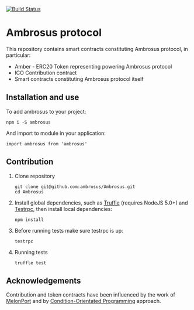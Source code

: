 [![Build Status](https://travis-ci.org/ambrosus/Ambrosus.svg?branch=master)](https://travis-ci.org/ambrosus/Ambrosus)

# Ambrosus protocol

This repository contains smart contracts constituting Ambrosus protocol, in particular:
- Amber - ERC20 Token representing powering Ambrosus protocol
- ICO Contribution contract
- Smart contracts constituting Ambrosus protocol itself

## Installation and use

To add ambrosus to your project:

```
npm i -S ambrosus
```

And import to module in your application:

```
import ambrosus from 'ambrosus'
```



## Contribution

1. Clone repository
    ```
    git clone git@github.com:ambrosus/Ambrosus.git
    cd Ambrosus
    ```

2. Install global dependencies, such as [Truffle](https://github.com/ConsenSys/truffle) (requires NodeJS 5.0+) and [Testrpc](https://github.com/ethereumjs/testrpc), then install local dependencies:
    ```
    npm install
	```

3. Before running tests make sure testrpc is up:
    ```
    testrpc
	```

4. Running tests
    ```
    truffle test
	```


## Acknowledgements

Contribution and token contracts have been influenced by the work of [MelonPort](https://github.com/melonproject/melon/) and by [Condition-Orientated Programming](https://medium.com/@gavofyork/condition-orientated-programming-969f6ba0161a) approach.


